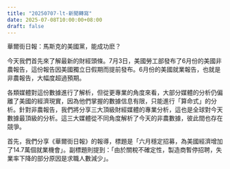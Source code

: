 ```yaml
---
title: "20250707-lt-新聞轉寫"
date: 2025-07-08T10:00:00+08:00
draft: false
---
```

華爾街日報：馬斯克的美國黨，能成功麽？

今天我們首先來了解最新的財經頭條。7月3日，美國勞工部發布了6月份的美國非農報告，這份報告因美國獨立日假期而提前發布。6月份的美國就業報告，也就是非農報告，大幅度超過預期。

各類媒體對這份數據進行了解析，但從更專業的角度來看，大部分媒體的分析仍偏離了美國的經濟現實，因為他們掌握的數據信息有限，只能進行「算命式」的分析。針對非農報告，我們將分享三大頂級財經媒體的專業分析，這也是全球對今天數據最頂級的分析。這三大媒體從不同角度解析了今天的非農數據，彼此間也存在競爭。

首先，我們分享《華爾街日報》的報導，標題是「六月穩定招募，為美國經濟增加了14.7萬個就業機會」。副標題則提到：「由於關稅不確定性，製造商暫停招聘，失業率下降的部分原因是求職人數減少」。
